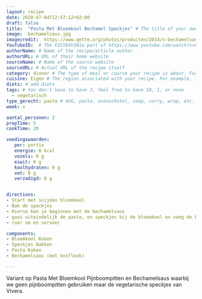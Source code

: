 ```yaml
---
layout: recipe
date: 2020-07-04T12:57:12+02:00
draft: false
title:  "Pasta Met Bloemkool Bechamel Speckjes" # The title of your awesome recipe
image:  bechamelsaus.jpg
imagecredit:  https://www.gette.org/photos/producten/2014/n-bechamelsaus-witte-saus-of-melksaus-868-1.jpg
YouTubeID:  # The F2SYDXV1W1w part of https://www.youtube.com/watch?v=F2SYDXV1W1w
authorName: # Name of the recipe/article author
authorURL: # URL of their home website
sourceName: # Name of the source website
sourceURL: # Actual URL of the recipe itself
category: dinner # The type of meal or course your recipe is about. For example: "dinner", "entree", or "dessert".
cuisine: Eigen # The region associated with your recipe. For example, Italiaans, Mediterraans", or Eigen.
diets: # add diets 
tags: # You don't have to have 3, feel free to have 10, 1, or none
  - vegetarisch
type_gerecht: pasta # AVG, pasta, ovenschotel, soep, curry, wrap, etc.
week: x

aantal_personen: 2
prepTime: 5
cookTime: 20

voedingswaarden:
   per: portie
   energie: 0 kcal
   vezels: 0 g
   eiwit: 0 g
   koolhydraten: 0 g
   vet: 0 g
   verzadigd: 0 g


directions:
- Start met snijden bloemkool
- Bak de speckjes 
- Hierna kan je beginnen met de bechamelsaus
- gooi uiteindelijk de pasta, en speckjes bij de bloemkool en voeg de bechemel saus toe
- roer om en serveer

components:
- Bloemkool Koken
- Speckjes Bakken
- Pasta Koken
- Bechamelsaus (met knoflook)

---
```

Variant op Pasta Met Bloemkool Pijnboompitten en Bechamelsaus waarbij we geen pijnboompitten gebruiken maar de vegetarische speckjes van Vivera. 
